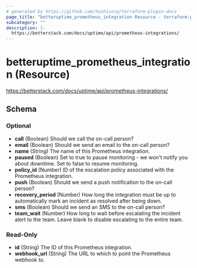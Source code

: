 ```yaml
---
# generated by https://github.com/hashicorp/terraform-plugin-docs
page_title: "betteruptime_prometheus_integration Resource - terraform-provider-better-uptime"
subcategory: ""
description: |-
  https://betterstack.com/docs/uptime/api/prometheus-integrations/
---
```


# betteruptime_prometheus_integration (Resource)

https://betterstack.com/docs/uptime/api/prometheus-integrations/



<!-- schema generated by tfplugindocs -->
## Schema

### Optional

- **call** (Boolean) Should we call the on-call person?
- **email** (Boolean) Should we send an email to the on-call person?
- **name** (String) The name of this Prometheus integration.
- **paused** (Boolean) Set to true to pause monitoring - we won't notify you about downtime. Set to false to resume monitoring.
- **policy_id** (Number) ID of the escalation policy associated with the Prometheus integration.
- **push** (Boolean) Should we send a push notification to the on-call person?
- **recovery_period** (Number) How long the integration must be up to automatically mark an incident as resolved after being down.
- **sms** (Boolean) Should we send an SMS to the on-call person?
- **team_wait** (Number) How long to wait before escalating the incident alert to the team. Leave blank to disable escalating to the entire team.

### Read-Only

- **id** (String) The ID of this Prometheus integration.
- **webhook_url** (String) The URL to which to point the Prometheus webhook to.


